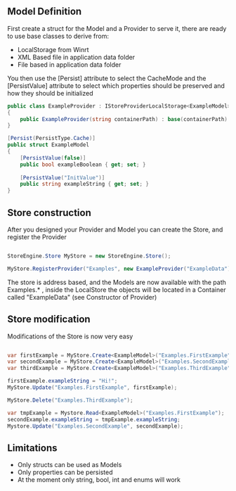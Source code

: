 Model Definition
----------------

First create a struct for the Model and a Provider to serve it, there are ready to use base classes to derive from:

* LocalStorage from Winrt
* XML Based file in application data folder
* File based in application data folder

You then use the [Persist] attribute to select the CacheMode and the [PersistValue] attribute to select which 
properties should be preserved and how they should be initialized 

```c#
public class ExampleProvider : IStoreProviderLocalStorage<ExampleModel>
{
    public ExampleProvider(string containerPath) : base(containerPath) { }
}

[Persist(PersistType.Cache)]
public struct ExampleModel
{
    [PersistValue(false)] 
    public bool exampleBoolean { get; set; }
      
    [PersistValue("InitValue")] 
    public string exampleString { get; set; }
}
```

Store construction
------------------

After you designed your Provider and Model you can create the Store, and register the Provider

```c#

StoreEngine.Store MyStore = new StoreEngine.Store();

MyStore.RegisterProvider("Examples", new ExampleProvider("ExampleData"));
```

The store is address based, and the Models are now available with the path Examples.* , 
inside the LocalStore the objects will be located in a Container called "ExampleData" (see Constructor of Provider)

Store modification
------------------

Modifications of the Store is now very easy

```c#

var firstExample = MyStore.Create<ExampleModel>("Examples.FirstExample");
var secondExample = MyStore.Create<ExampleModel>("Examples.SecondExample");
var thirdExample = MyStore.Create<ExampleModel>("Examples.ThirdExample");

firstExample.exampleString = "Hi!";
MyStore.Update("Examples.FirstExample", firstExample);

MyStore.Delete("Examples.ThirdExample");

var tmpExample = Mystore.Read<ExampleModel>("Examples.FirstExample");
secondExample.exampleString = tmpExample.exampleString;
Mystore.Update("Examples.SecondExample", secondExample);
```

Limitations
-----------

* Only structs can be used as Models
* Only properties can be persisted
* At the moment only string, bool, int and enums will work
